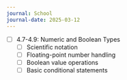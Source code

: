 ```yaml
---
journal: School
journal-date: 2025-03-12
---
```

- [ ] 4.7-4.9: Numeric and Boolean Types
	- [ ]  Scientific notation
	- [ ]  Floating-point number handling
	- [ ]  Boolean value operations
	- [ ]  Basic conditional statements